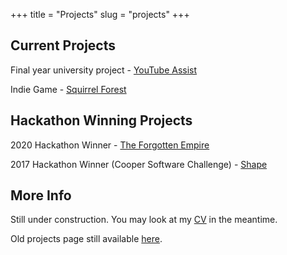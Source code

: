 +++
title = "Projects"
slug = "projects"
+++

## Current Projects
Final year university project - [YouTube Assist](https://urbelis.dev/youtube-assist/)

Indie Game - [Squirrel Forest](https://store.steampowered.com/app/1266720/Squirrel_Forest/)

## Hackathon Winning Projects
2020 Hackathon Winner - [The Forgotten Empire](https://github.com/mariusurbelis/ducs-hackathon-2020)

2017 Hackathon Winner (Cooper Software Challenge) - [Shape](https://gamejolt.com/games/shape/368216)

## More Info
Still under construction. You may look at my [CV](https://urbelis.dev/cv/) in the meantime.

Old projects page still available [here](../developer).